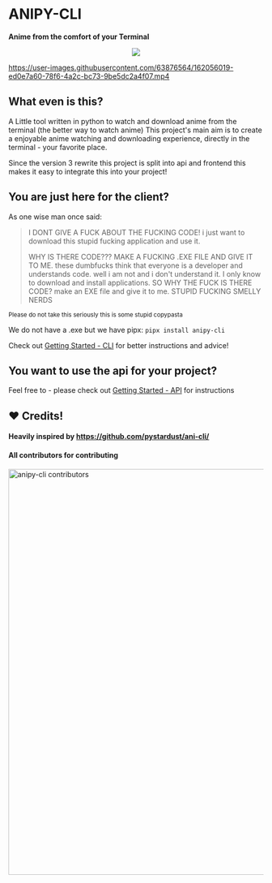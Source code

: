 # ANIPY-CLI
**Anime from the comfort of your Terminal**

<p align="center"><img src="https://github.com/sdaqo/anipy-cli/blob/api_rewrite/docs/assets/anipy-logo-full-v3-version.png" /> </p>

https://user-images.githubusercontent.com/63876564/162056019-ed0e7a60-78f6-4a2c-bc73-9be5dc2a4f07.mp4


## What even is this?
A Little tool written in python to watch and download anime from the terminal (the better way to watch anime)
This project's main aim is to create a enjoyable anime watching and downloading experience, directly in the terminal - your favorite place.

Since the version 3 rewrite this project is split into api and frontend this makes it easy to integrate this into your project!

## You are just here for the client?
As one wise man once said:
> I DONT GIVE A FUCK ABOUT THE FUCKING CODE! i just want to download this stupid fucking application and use it.
>
> WHY IS THERE CODE??? MAKE A FUCKING .EXE FILE AND GIVE IT TO ME. these dumbfucks think that everyone is a developer and understands code. well i am not and i don't understand it. I only know to download and install applications. SO WHY THE FUCK IS THERE CODE? make an EXE file and give it to me. STUPID FUCKING SMELLY NERDS

<sub>Please do not take this seriously this is some stupid copypasta</sub>

We do not have a .exe but we have pipx: `pipx install anipy-cli`

Check out [Getting Started - CLI](https://sdaqo.github.io/anipy-cli/getting-started-cli) for better instructions and advice!

## You want to use the api for your project?
Feel free to - please check out [Getting Started - API](https://sdaqo.github.io/anipy-cli/getting-started-api) for instructions


## :heart: Credits! 

#### Heavily inspired by https://github.com/pystardust/ani-cli/

#### All contributors for contributing

<a href="https://github.com/sdaqo/anipy-cli/graphs/contributors">
    <img src="https://contrib.rocks/image?repo=sdaqo/anipy-cli" alt="anipy-cli contributors" title="anipy-cli contributors" width="800"/>
</a>
